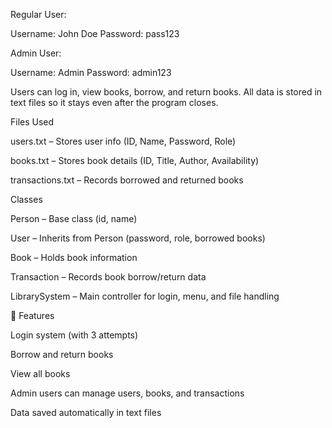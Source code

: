 
Regular User:

Username: John Doe
Password: pass123

Admin User:

Username: Admin
Password: admin123


Users can log in, view books, borrow, and return books.
All data is stored in text files so it stays even after the program closes.

Files Used

users.txt – Stores user info (ID, Name, Password, Role)

books.txt – Stores book details (ID, Title, Author, Availability)

transactions.txt – Records borrowed and returned books

Classes

Person – Base class (id, name)

User – Inherits from Person (password, role, borrowed books)

Book – Holds book information

Transaction – Records book borrow/return data

LibrarySystem – Main controller for login, menu, and file handling

🧠 Features

Login system (with 3 attempts)

Borrow and return books

View all books

Admin users can manage users, books, and transactions

Data saved automatically in text files
